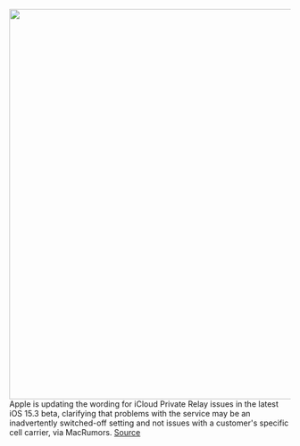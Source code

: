 <img src='https://cdn.vox-cdn.com/thumbor/M_B_ZoAPJPfbaCB2JNcf77wjdSs=/0x0:2040x1360/1200x800/filters:focal(857x517:1183x843)/cdn.vox-cdn.com/uploads/chorus_image/image/70380978/cgartenberg_210917_4762_0004.0.jpg' width='700px' /><br/>
Apple is updating the wording for iCloud Private Relay issues in the latest iOS 15.3 beta, clarifying that problems with the service may be an inadvertently switched-off setting and not issues with a customer's specific cell carrier, via MacRumors.
<a href='https://www.theverge.com/2022/1/12/22880835/apple-clarify-icloud-private-relay-error-messages-ios-15-3-cell-carriers'> Source <a/>